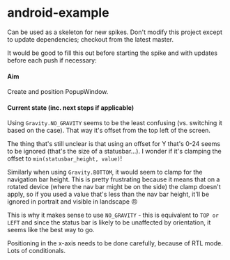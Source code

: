 android-example
===============
Can be used as a skeleton for new spikes. Don't modify this project except to update dependencies; checkout from the latest master.

It would be good to fill this out before starting the spike and with updates before each push if necessary:

#### Aim
Create and position PopupWindow.

#### Current state (inc. next steps if applicable)
Using `Gravity.NO_GRAVITY` seems to be the least confusing (vs. switching it based on the case). That way it's offset from the top left of the screen.

The thing that's still unclear is that using an offset for Y that's 0-24 seems to be ignored (that's the size of a statusbar...). I wonder if it's clamping the offset to `min(statusbar_height, value)`!

Similarly when using `Gravity.BOTTOM`, it would seem to clamp for the navigation bar height. This is pretty frustrating because it means that on a rotated device (where the nav bar might be on the side) the clamp doesn't apply, so if you used a value that's less than the nav bar height, it'll be ignored in portrait and visible in landscape 😠

This is why it makes sense to use `NO_GRAVITY` - this is equivalent to `TOP or LEFT` and since the status bar is likely to be unaffected by orientation, it seems like the best way to go.

Positioning in the x-axis needs to be done carefully, because of RTL mode. Lots of conditionals.

